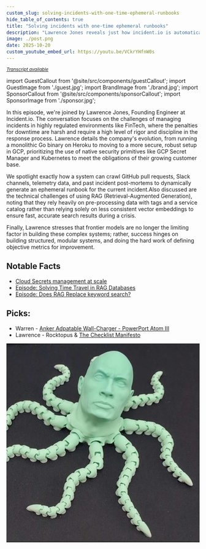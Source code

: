 ```yaml
---
custom_slug: solving-incidents-with-one-time-ephemeral-runbooks
hide_table_of_contents: true
title: "Solving incidents with one-time ephemeral runbooks"
description: "Lawrence Jones reveals just how incident.io is automatically diagnosing production issues, talks about everything from running customer code on virtual machines to creating one-time runbooks for any incident."
image: ./post.png
date: 2025-10-20
custom_youtube_embed_url: https://youtu.be/VCkrYHfnW0s
---
```


<small>

_[Transcript available](./transcript.txt)_

</small>

import GuestCallout from '@site/src/components/guestCallout';
import GuestImage from './guest.jpg';
import BrandImage from './brand.jpg';
import SponsorCallout from '@site/src/components/sponsorCallout';
import SponsorImage from './sponsor.jpg';

<div style={{ display: "flex", justifyContent: 'space-around', alignItems: 'center', flexWrap: "wrap", maxWidth: "100%" }}>
    <GuestCallout name="Lawrence Jones" link="https://www.linkedin.com/in/lawrence2jones" image={GuestImage} brandImg={BrandImage} />
    <SponsorCallout name="Attribute" tagline="FinOps without Tagging" link="https://dev0ps.fyi/attribute" image={SponsorImage} />
</div>


In this episode, we're joined by Lawrence Jones, Founding Engineer at Incident.io. The conversation focuses on the challenges of managing incidents in highly regulated environments like FinTech, where the penalties for downtime are harsh and require a high level of rigor and discipline in the response process. Lawrence details the company's evolution, from running a monolithic Go binary on Heroku to moving to a more secure, robust setup in GCP, prioritizing the use of native security primitives like GCP Secret Manager and Kubernetes to meet the obligations of their growing customer base.

We spotlight exactly how a system can crawl GitHub pull requests, Slack channels, telemetry data, and past incident post-mortems to dynamically generate an ephemeral runbook for the current incident.Also discussed are the technical challenges of using RAG (Retrieval-Augmented Generation), noting that they rely heavily on pre-processing data with tags and a service catalog rather than relying solely on less consistent vector embeddings to ensure fast, accurate search results during a crisis.

Finally, Lawrence stresses that frontier models are no longer the limiting factor in building these complex systems; rather, success hinges on building structured, modular systems, and doing the hard work of defining objective metrics for improvement.


## Notable Facts
* [Cloud Secrets management at scale](https://authress.io/knowledge-base/academy/topics/credential-management)
* [Episode: Solving Time Travel in RAG Databases](https://adventuresindevops.com/episodes/2025/09/17/chosing-the-best-database-for-ml/)
* [Episode: Does RAG Replace keyword search?](https://adventuresindevops.com/episodes/2025/09/24/the-introduction-to-vector-databases/)

## Picks:
* Warren - [Anker Adpatable  Wall-Charger - PowerPort Atom III](https://amzn.to/47hveKK)
* Lawrence - Rocktopus & [The Checklist Manifesto](https://amzn.to/47v4jwa)

<div className="image-md">

![The Rocktopus 3D printed Model](./rocktopus.jpg)

</div>

